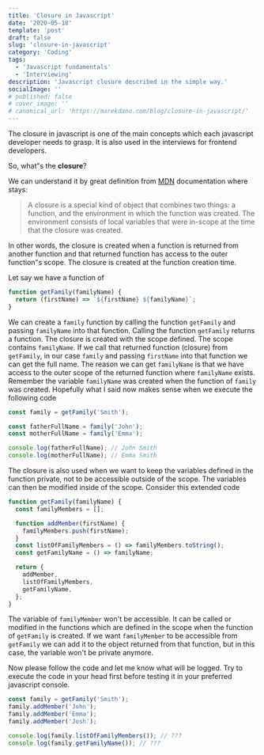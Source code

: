 ```yaml
---
title: 'Closure in Javascript'
date: '2020-05-18'
template: 'post'
draft: false
slug: 'closure-in-javascript'
category: 'Coding'
tags:
  - 'Javascript fundamentals'
  - 'Interviewing'
description: 'Javascript closure described in the simple way.'
socialImage: ''
# published: false
# cover_image: ''
# canonical_url: 'https://marekdano.com/blog/closure-in-javascript/'
---
```


The closure in javascript is one of the main concepts which each javascript developer needs to grasp. It is also used in the interviews for frontend developers.

So, what"s the **closure**?

We can understand it by great definition from [MDN](https://developer.mozilla.org/en-US/docs/Web/JavaScript/Closures) documentation where stays:

> A closure is a special kind of object that combines two things: a function, and the environment in which the function was created. The environment consists of local variables that were in-scope at the time that the closure was created.

In other words, the closure is created when a function is returned from another function and that returned function has access to the outer function"s scope. The closure is created at the function creation time.

Let say we have a function of

```javascript
function getFamily(familyName) {
  return (firstName) => `${firstName} ${familyName}`;
}
```

We can create a `family` function by calling the function `getFamily` and passing `familyName` into that function. Calling the function `getFamily` returns a function. The closure is created with the scope defined. The scope contains `familyName`. If we call that returned function (closure) from `getFamily`, in our case `family` and passing `firstName` into that function we can get the full name. The reason we can get `familyName` is that we have access to the outer scope of the returned function where `familyName` exists. Remember the variable `familyName` was created when the function of `family` was created. Hopefully what I said now makes sense when we execute the following code

```javascript
const family = getFamily('Smith');

const fatherFullName = family('John');
const motherFullName = family('Emma');

console.log(fatherFullName); // John Smith
console.log(motherFullName); // Emma Smith
```

The closure is also used when we want to keep the variables defined in the function private, not to be accessible outside of the scope. The variables can then be modified inside of the scope. Consider this extended code

```javascript
function getFamily(familyName) {
  const familyMembers = [];

  function addMember(firstName) {
    familyMembers.push(firstName);
  }
  const listOfFamilyMembers = () => familyMembers.toString();
  const getFamilyName = () => familyName;

  return {
    addMember,
    listOfFamilyMembers,
    getFamilyName,
  };
}
```

The variable of `familyMember` won't be accessible. It can be called or modified in the functions which are defined in the scope when the function of `getFamily` is created. If we want `familyMember` to be accessible from `getFamily` we can add it to the object returned from that function, but in this case, the variable won't be private anymore.

Now please follow the code and let me know what will be logged. Try to execute the code in your head first before testing it in your preferred javascript console.

```javascript
const family = getFamily('Smith');
family.addMember('John');
family.addMember('Emma');
family.addMember('Josh');

console.log(family.listOfFamilyMembers()); // ???
console.log(family.getFamilyName()); // ???
```

<!--
ADDITION DEFINITION for CLOSURE
a closure is a function, along with all variables or functions that were in-scope at the time that the closure was created. In JavaScript, a closure is implemented as an “inner function”; i.e., a function defined within the body of another function. An important feature of closures is that an inner function still has access to the outer function’s variables.

A closure is a locally declared variable related to a function that stays in memory when the function has returned.
https://medium.com/dailyjs/i-never-understood-javascript-closures-9663703368e8

In other words, a closure gives you access to an outer function’s scope from an inner function. In JavaScript, closures are created every time a function is created, at function creation time.

Consider closure where was created(declare) rather where you were calling it
-->
